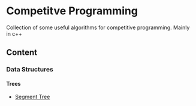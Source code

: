 # Competitve Programming 
Collection of some useful algorithms for competitive programming. 
Mainly in c++ 

## Content

### Data Structures 

#### Trees
- [Segment Tree](data_strucutures/segment_tree)